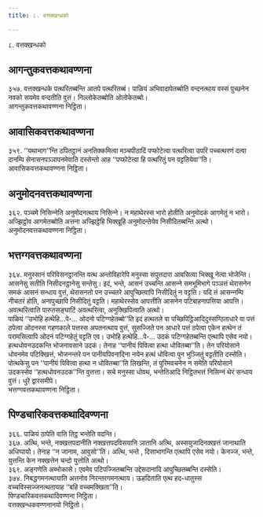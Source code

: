 ```yaml
---
title: ८. वत्तक्खन्धको

---
```

८. वत्तक्खन्धको  


## आगन्तुकवत्तकथावण्णना

३५७. वत्तक्खन्धके पत्थरितब्बन्ति आतपे पत्थरितब्बं। पाळियं अभिवादापेतब्बोति वन्दनत्थाय वस्सं पुच्छनेन नवको सयमेव वन्दतीति वुत्तं। निल्‍लोकेतब्बोति ओलोकेतब्बो।  
आगन्तुकवत्तकथावण्णना निट्ठिता।  


## आवासिकवत्तकथावण्णना

३५९. ‘‘यथाभाग’’न्ति ठपितट्ठानं अनतिक्‍कमित्वा मञ्‍चपीठादिं पप्फोटेत्वा पत्थरित्वा उपरि पच्‍चत्थरणं दत्वा दानम्पि सेनासनपञ्‍ञापनमेवाति दस्सेन्तो आह ‘‘पप्फोटेत्वा हि पत्थरितुं पन वट्टतियेवा’’ति।  
आवासिकवत्तकथावण्णना निट्ठिता।  


## अनुमोदनवत्तकथावण्णना

३६२. पञ्‍चमे निसिन्‍नेति अनुमोदनत्थाय निसिन्‍ने। न महाथेरस्स भारो होतीति अनुमोदकं आगमेतुं न भारो। अज्झिट्ठोव आगमेतब्बोति अत्तना अज्झिट्ठेहि भिक्खूहि अनुमोदन्तेयेव निसीदितब्बन्ति अत्थो।  
अनुमोदनवत्तकथावण्णना निट्ठिता।  


## भत्तग्गवत्तकथावण्णना

३६४. मनुस्सानं परिविसनट्ठानन्ति यत्थ अन्तोविहारेपि मनुस्सा सपुत्तदारा आवसित्वा भिक्खू नेत्वा भोजेन्ति। आसनेसु सतीति निसीदनट्ठानेसु सन्तेसु। इदं, भन्ते, आसनं उच्‍चन्ति आसन्‍ने समभूमिभागे पञ्‍ञत्तं थेरासनेन समकं आसनं सन्धाय वुत्तं, थेरासनतो पन उच्‍चतरे आपुच्छित्वापि निसीदितुं न वट्टति। यदि तं आसन्‍नम्पि नीचतरं होति, अनापुच्छापि निसीदितुं वट्टति। महाथेरस्सेव आपत्तीति आसनेन पटिबाहनापत्तिया आपत्ति। अवत्थरित्वाति पारुतसङ्घाटिं अवत्थरित्वा, अनुक्खिपित्वाति अत्थो।  
पाळियं ‘‘उभोहि हत्थेहि…पे॰… ओदनो पटिग्गहेतब्बो’’ति इदं हत्थतले वा पच्छिपिट्ठिआदिदुस्सण्ठिताधारे वा पत्तं ठपेत्वा ओदनस्स गहणकाले पत्तस्स अपतनत्थाय वुत्तं, सुसज्‍जिते पन आधारे पत्तं ठपेत्वा एकेन हत्थेन तं परामसित्वापि ओदनं पटिग्गहेतुं वट्टति एव। उभोहि हत्थेहि…पे॰… उदकं पटिग्गहेतब्बन्ति एत्थापि एसेव नयो।  
हत्थधोवनउदकन्ति भोजनावसाने उदकं। तेनाह ‘‘पानीयं पिवित्वा हत्था धोवितब्बा’’ति। तेन परियोसाने धोवनमेव पटिक्खित्तं, भोजनन्तरे पन पानीयपिवनादिना नयेन हत्थं धोवित्वा पुन भुञ्‍जितुं वट्टतीति दस्सेति। पोत्थकेसु पन ‘‘पानीयं पिवित्वा हत्था न धोवितब्बा’’ति लिखन्ति, तं पुरिमवचनेन न समेति परियोसाने उदकस्सेव ‘‘हत्थधोवनउदक’’न्ति वुत्तत्ता। सचे मनुस्सा धोवथ, भन्तेतिआदि निट्ठितभत्तं निसिन्‍नं थेरं सन्धाय वुत्तं। धुरे द्वारसमीपे।  
भत्तग्गवत्तकथावण्णना निट्ठिता।  


## पिण्डचारिकवत्तकथादिवण्णना

३६६. पाळियं ठापेति वाति तिट्ठ भन्तेति वदन्ति।  
३६७. अत्थि, भन्ते, नक्खत्तपदानीति नक्खत्तपदविसयानि ञातानि अत्थि, अस्सयुजादिनक्खत्तं जानाथाति अधिप्पायो। तेनाह ‘‘न जानाम, आवुसो’’ति। अत्थि, भन्ते , दिसाभागन्ति एत्थापि एसेव नयो। केनज्‍ज, भन्ते, युत्तन्ति केन नक्खत्तेन चन्दो युत्तोति अत्थो।  
३६९. अङ्गणेति अब्भोकासे। एवमेव पटिपज्‍जितब्बन्ति उद्देसदानादि आपुच्छितब्बन्ति दस्सेति।  
३७४. निबद्धगमनत्थायाति अत्तनोव निरन्तरगमनत्थाय। ऊहदिताति एत्थ हद-धातुस्स वच्‍चविस्सज्‍जनत्थतायाह ‘‘बहि वच्‍चमक्खिता’’ति।  
पिण्डचारिकवत्तकथादिवण्णना निट्ठिता।  
वत्तक्खन्धकवण्णनानयो निट्ठितो।  